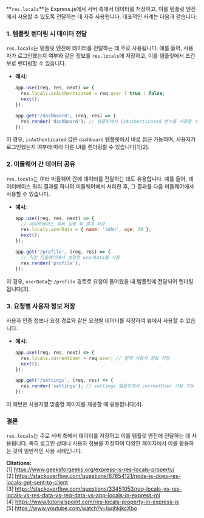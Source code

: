 **`res.locals`**는 Express.js에서 서버 측에서 데이터를 저장하고, 이를 템플릿 엔진에서 사용할 수 있도록 전달하는 데 자주 사용됩니다. 대표적인 사례는 다음과 같습니다:

### **1. 템플릿 렌더링 시 데이터 전달**
`res.locals`는 템플릿 엔진에 데이터를 전달하는 데 주로 사용됩니다. 예를 들어, 사용자가 로그인했는지 여부와 같은 정보를 `res.locals`에 저장하고, 이를 템플릿에서 조건부로 렌더링할 수 있습니다.

- **예시:**
  ```javascript
  app.use((req, res, next) => {
    res.locals.isAuthenticated = req.user ? true : false;
    next();
  });

  app.get('/dashboard', (req, res) => {
    res.render('dashboard'); // 템플릿에서 isAuthenticated 변수를 사용할 수 있음
  });
  ```

이 경우, `isAuthenticated` 값은 `dashboard` 템플릿에서 바로 접근 가능하며, 사용자가 로그인했는지 여부에 따라 다른 UI를 렌더링할 수 있습니다[1][2].

### **2. 미들웨어 간 데이터 공유**
`res.locals`는 여러 미들웨어 간에 데이터를 전달하는 데도 유용합니다. 예를 들어, 데이터베이스 쿼리 결과를 하나의 미들웨어에서 처리한 후, 그 결과를 다음 미들웨어에서 사용할 수 있습니다.

- **예시:**
  ```javascript
  app.use((req, res, next) => {
    // 데이터베이스 쿼리 실행 후 결과 저장
    res.locals.userData = { name: 'John', age: 30 };
    next();
  });

  app.get('/profile', (req, res) => {
    // 이전 미들웨어에서 설정한 userData를 사용
    res.render('profile');
  });
  ```

이 경우, `userData`는 `/profile` 경로로 요청이 들어왔을 때 템플릿에 전달되어 렌더링됩니다[3].

### **3. 요청별 사용자 정보 저장**
사용자 인증 정보나 요청 경로와 같은 요청별 데이터를 저장하여 뷰에서 사용할 수 있습니다.

- **예시:**
  ```javascript
  app.use((req, res, next) => {
    res.locals.currentUser = req.user; // 현재 사용자 정보 저장
    next();
  });

  app.get('/settings', (req, res) => {
    res.render('settings'); // settings 템플릿에서 currentUser 사용 가능
  });
  ```

이 패턴은 사용자별 맞춤형 페이지를 제공할 때 유용합니다[4].

### **결론**
`res.locals`는 주로 서버 측에서 데이터를 저장하고 이를 템플릿 엔진에 전달하는 데 사용됩니다. 특히 로그인 상태나 사용자 정보를 저장하여 다양한 페이지에서 이를 활용하는 것이 일반적인 사용 사례입니다.

**Citations:**   
[1] https://www.geeksforgeeks.org/express-js-res-locals-property/   
[2] https://stackoverflow.com/questions/67854121/node-js-does-res-locals-get-sent-to-client   
[3] https://stackoverflow.com/questions/33451053/req-locals-vs-res-locals-vs-res-data-vs-req-data-vs-app-locals-in-express-mi   
[4] https://www.tutorialspoint.com/res-locals-property-in-express-js   
[5] https://www.youtube.com/watch?v=IuqhkjkcXbo   
